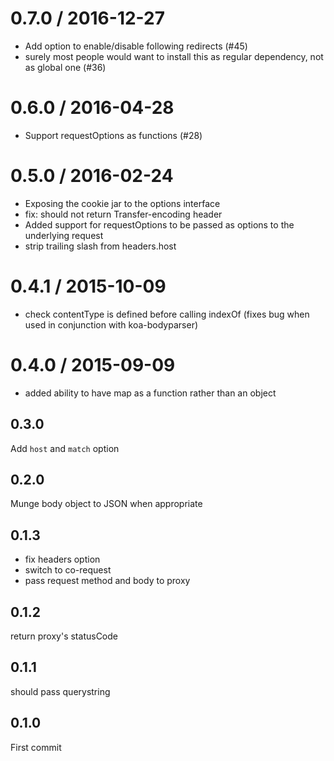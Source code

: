 
0.7.0 / 2016-12-27
==================

  * Add option to enable/disable following redirects (#45)
  * surely most people would want to install this as regular dependency, not as global one (#36)

0.6.0 / 2016-04-28
==================

  * Support requestOptions as functions (#28)

0.5.0 / 2016-02-24
==================

  * Exposing the cookie jar to the options interface
  * fix: should not return Transfer-encoding header
  * Added support for requestOptions to be passed as options to the underlying request
  * strip trailing slash from headers.host

0.4.1 / 2015-10-09
==================

  * check contentType is defined before calling indexOf (fixes bug when used in conjunction with koa-bodyparser)

0.4.0 / 2015-09-09
==================

  * added ability to have map as a function rather than an object

## 0.3.0

Add `host` and `match` option

## 0.2.0

Munge body object to JSON when appropriate

## 0.1.3

- fix headers option
- switch to co-request
- pass request method and body to proxy

## 0.1.2

return proxy's statusCode

## 0.1.1

should pass querystring

## 0.1.0

First commit
